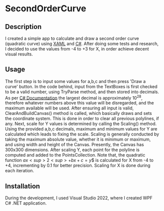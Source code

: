 # SecondOrderCurve

## Description

I created a simple app to calculate and draw a second order curve (quadratic curve) using [XAML](https://learn.microsoft.com/en-us/visualstudio/xaml-tools/xaml-overview?view=vs-2022) and [C#](https://learn.microsoft.com/en-us/dotnet/csharp/).
After doing some tests and research, I decided to use the values from -4 to +3 for X, in order achieve decent visual results. 

## Usage

The first step is to input some values for a,b,c and then press 'Draw a curve' button. In the code behind, input from the TextBoxes is first checked to be a valid number, using TryParse method, and then stored into decimals. As per [C# Documentation](https://learn.microsoft.com/en-us/dotnet/csharp/language-reference/builtin-types/floating-point-numeric-types) the largest decimal is approximately 10<sup>28</sup>, therefore whatever numbers above this value will be disregarded, and the maximum available will be used.
After ensuring all input is valid, ClearAndBuildCanvas() method is called, which basically draws and sets the coordinate system. This is done in order to clear all previous polylines, if any. 
Next, scale for Y values is determined by calling the Scaling() method. Using the provided a,b,c decimals, maximum and minimum values for Y are calculated which leads to fixing the scale. Scaling is generally conducted by taking the maximum absolute value, whether it is minimum or maximum, and using width and height of the Canvas. Presently, the Canvas has 300x300 dimensions.
After scaling Y, each point for the polyline is computed and added to the PointsCollection. Note that, the quadratic function $ax<sup>2<sup> + bx + c = y$$ is calculated for X from -4 to +4, incrementing by 0.1 for better precision. Scaling for X is done during each iteration.

## Installation

During the development, I used Visual Studio 2022, where I created WPF C# .NET application. 
